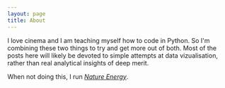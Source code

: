 ```yaml
---
layout: page
title: About
---
```


I love cinema and I am teaching myself how to code in Python. So I'm combining
these two things to try and get more out of both. Most of the posts here will
likely be devoted to simple attempts at data vizualisation, rather than real
analytical insights of deep merit.

When not doing this, I run <a href="www.nature.com/natureenergy"><i>Nature Energy</i></a>.
